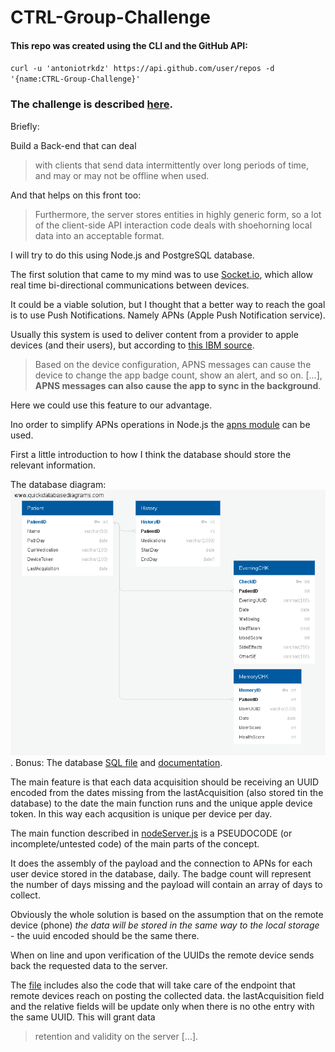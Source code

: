 # CTRL-Group-Challenge

#### This repo was created using the CLI and the GitHub API:

`curl -u 'antoniotrkdz' https://api.github.com/user/repos -d '{name:CTRL-Group-Challenge}'`

### The challenge is described [here](.Pathway_app_API_Challenge.pdf).

Briefly:

Build a Back-end that can deal
>with clients that send data intermittently over long periods
of time, and may or may not be offline when used.

And that helps on this front too:
>Furthermore, the server stores entities in
highly generic form, so a lot of the client-side API interaction code deals with shoehorning local data into an acceptable format.

I will try to do this using Node.js and PostgreSQL database.

The first solution that came to my mind was to use [Socket.io](https://socket.io/),
which allow real time bi-directional communications between devices.

It could be a viable solution, but I thought that a better way to reach the goal is to use Push Notifications. Namely APNs (Apple Push Notification service).

Usually this system is used to deliver content from a provider to apple devices (and their users), but according to [this IBM source](https://www.ibm.com/support/knowledgecenter/en/SSYRPW_9.0.1/APNS.html).
>Based on the device configuration, APNS messages can cause the device to change the app badge count, show an alert, and so on. [...], __APNS messages can also cause the app to sync in the background__.

Here we could use this feature to our advantage.

Ino order to simplify APNs operations in Node.js the [apns module](https://www.npmjs.com/package/apns) can be used.

First a little introduction to how I think the database should store the relevant information.

The database diagram: ![database diagram](./QuickDBD-P_diagram.png).
Bonus: The database [SQL file](./QuickDBD-P_diagram.sql) and [documentation](./QuickDBD-P_diagram.pdf).

The main feature is that each data acquisition should be receiving an UUID encoded from the dates missing from the lastAcquisition (also stored tin the database) to the date the main function runs and the unique apple device token.
In this way each acqusition is unique per device per day.

The main function described in [nodeServer.js](./nodeServer.js) is a PSEUDOCODE (or incomplete/untested code) of the main parts of the concept.

It does the assembly of the payload and the connection to APNs for each user device stored in the database, daily.
The badge count will represent the number of days missing and the payload will contain an array of days to collect.

Obviously the whole solution is based on the assumption that on the remote device (phone) _the data will be stored in the same way to the local storage_ - the uuid encoded should be the same there.

When on line and upon verification of the UUIDs the remote device sends back the requested data to the server.

The [file](./nodeServer.js) includes also the code that will take care of the endpoint that remote devices reach on posting the collected data.
the lastAcquisition field and the relative fields will be update only when there is no othe entry with the same UUID. This will grant data
>retention and validity on the server [...].
